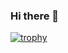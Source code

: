 ### Hi there 👋

[![trophy](https://github-profile-trophy.vercel.app/?username=ryo-ma&theme=nord&no-frame=false&no-bg=true&margin-w=3&margin-h=4&column=-1&title=Commits,Stars,Repositories,Issues,MultiLanguage,PullRequest)](https://github.com/ryo-ma/github-profile-trophy)

<!--
**idevwise/idevwise** is a ✨ _special_ ✨ repository because its `README.md` (this file) appears on your GitHub profile.

Here are some ideas to get you started:

- 🔭 I’m currently working on ...
- 🌱 I’m currently learning ...
- 👯 I’m looking to collaborate on ...
- 🤔 I’m looking for help with ...
- 💬 Ask me about ...
- 📫 How to reach me: ...
- 😄 Pronouns: ...
- ⚡ Fun fact: ...
-->
